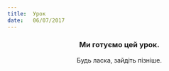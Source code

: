 ```yaml
---
title:  Урок
date:   06/07/2017
---
```


### <center>Ми готуємо цей урок.</center>
<center>Будь ласка, зайдіть пізніше.</center>